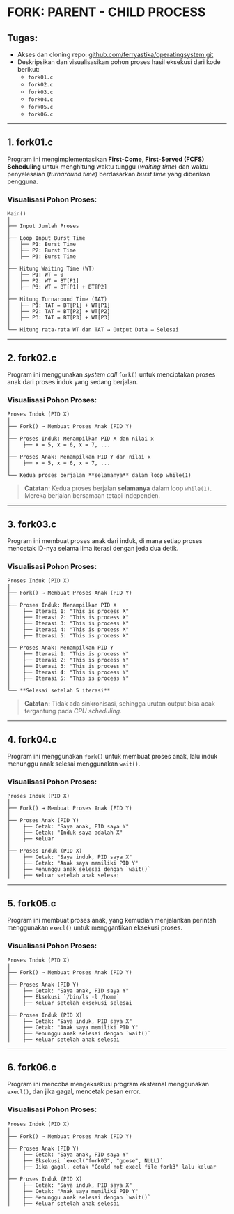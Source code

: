 # FORK: PARENT - CHILD PROCESS

## **Tugas:**  
- Akses dan cloning repo: [github.com/ferryastika/operatingsystem.git](https://github.com/ferryastika/operatingsystem.git)  
- Deskripsikan dan visualisasikan pohon proses hasil eksekusi dari kode berikut:
  - `fork01.c`
  - `fork02.c`
  - `fork03.c`
  - `fork04.c`
  - `fork05.c`
  - `fork06.c`

---

## **1. fork01.c**
Program ini mengimplementasikan **First-Come, First-Served (FCFS) Scheduling** untuk menghitung waktu tunggu (*waiting time*) dan waktu penyelesaian (*turnaround time*) berdasarkan *burst time* yang diberikan pengguna.

### **Visualisasi Pohon Proses:**  
```
Main()
│
├── Input Jumlah Proses
│
├── Loop Input Burst Time
│   ├── P1: Burst Time
│   ├── P2: Burst Time
│   ├── P3: Burst Time
│
├── Hitung Waiting Time (WT)
│   ├── P1: WT = 0
│   ├── P2: WT = BT[P1]
│   ├── P3: WT = BT[P1] + BT[P2]
│
├── Hitung Turnaround Time (TAT)
│   ├── P1: TAT = BT[P1] + WT[P1]
│   ├── P2: TAT = BT[P2] + WT[P2]
│   ├── P3: TAT = BT[P3] + WT[P3]
│
└── Hitung rata-rata WT dan TAT → Output Data → Selesai
```
---

## **2. fork02.c**
Program ini menggunakan *system call* `fork()` untuk menciptakan proses anak dari proses induk yang sedang berjalan.

### **Visualisasi Pohon Proses:** 
```
Proses Induk (PID X) 
│
├── Fork() → Membuat Proses Anak (PID Y)
│
├── Proses Induk: Menampilkan PID X dan nilai x
│    ├── x = 5, x = 6, x = 7, ...
│
├── Proses Anak: Menampilkan PID Y dan nilai x
│    ├── x = 5, x = 6, x = 7, ...
│
└── Kedua proses berjalan **selamanya** dalam loop while(1)
```
> **Catatan:** Kedua proses berjalan **selamanya** dalam loop `while(1)`. Mereka berjalan bersamaan tetapi independen.

---

## **3. fork03.c**
Program ini membuat proses anak dari induk, di mana setiap proses mencetak ID-nya selama lima iterasi dengan jeda dua detik.

### **Visualisasi Pohon Proses:** 
```
Proses Induk (PID X) 
│
├── Fork() → Membuat Proses Anak (PID Y)
│
├── Proses Induk: Menampilkan PID X
│    ├── Iterasi 1: "This is process X"
│    ├── Iterasi 2: "This is process X"
│    ├── Iterasi 3: "This is process X"
│    ├── Iterasi 4: "This is process X"
│    ├── Iterasi 5: "This is process X"
│
├── Proses Anak: Menampilkan PID Y
│    ├── Iterasi 1: "This is process Y"
│    ├── Iterasi 2: "This is process Y"
│    ├── Iterasi 3: "This is process Y"
│    ├── Iterasi 4: "This is process Y"
│    ├── Iterasi 5: "This is process Y"
│
└── **Selesai setelah 5 iterasi**
```
> **Catatan:** Tidak ada sinkronisasi, sehingga urutan output bisa acak tergantung pada *CPU scheduling*.

---

## **4. fork04.c**
Program ini menggunakan `fork()` untuk membuat proses anak, lalu induk menunggu anak selesai menggunakan `wait()`.

### **Visualisasi Pohon Proses:**  
```
Proses Induk (PID X)
│
├── Fork() → Membuat Proses Anak (PID Y)
│
├── Proses Anak (PID Y)
│    ├── Cetak: "Saya anak, PID saya Y"
│    ├── Cetak: "Induk saya adalah X"
│    ├── Keluar
│
├── Proses Induk (PID X)
│    ├── Cetak: "Saya induk, PID saya X"
│    ├── Cetak: "Anak saya memiliki PID Y"
│    ├── Menunggu anak selesai dengan `wait()`
│    ├── Keluar setelah anak selesai
```
---

## **5. fork05.c**
Program ini membuat proses anak, yang kemudian menjalankan perintah menggunakan `execl()` untuk menggantikan eksekusi proses.

### **Visualisasi Pohon Proses:**  
```
Proses Induk (PID X)
│
├── Fork() → Membuat Proses Anak (PID Y)
│
├── Proses Anak (PID Y)
│    ├── Cetak: "Saya anak, PID saya Y"
│    ├── Eksekusi `/bin/ls -l /home`
│    ├── Keluar setelah eksekusi selesai
│
├── Proses Induk (PID X)
│    ├── Cetak: "Saya induk, PID saya X"
│    ├── Cetak: "Anak saya memiliki PID Y"
│    ├── Menunggu anak selesai dengan `wait()`
│    ├── Keluar setelah anak selesai

```
---

## **6. fork06.c**
Program ini mencoba mengeksekusi program eksternal menggunakan `execl()`, dan jika gagal, mencetak pesan error.

### **Visualisasi Pohon Proses:** 
```
Proses Induk (PID X)
│
├── Fork() → Membuat Proses Anak (PID Y)
│
├── Proses Anak (PID Y)
│    ├── Cetak: "Saya anak, PID saya Y"
│    ├── Eksekusi `execl("fork03", "goose", NULL)`
│    ├── Jika gagal, cetak "Could not execl file fork3" lalu keluar
│
├── Proses Induk (PID X)
│    ├── Cetak: "Saya induk, PID saya X"
│    ├── Cetak: "Anak saya memiliki PID Y"
│    ├── Menunggu anak selesai dengan `wait()`
│    ├── Keluar setelah anak selesai

```
